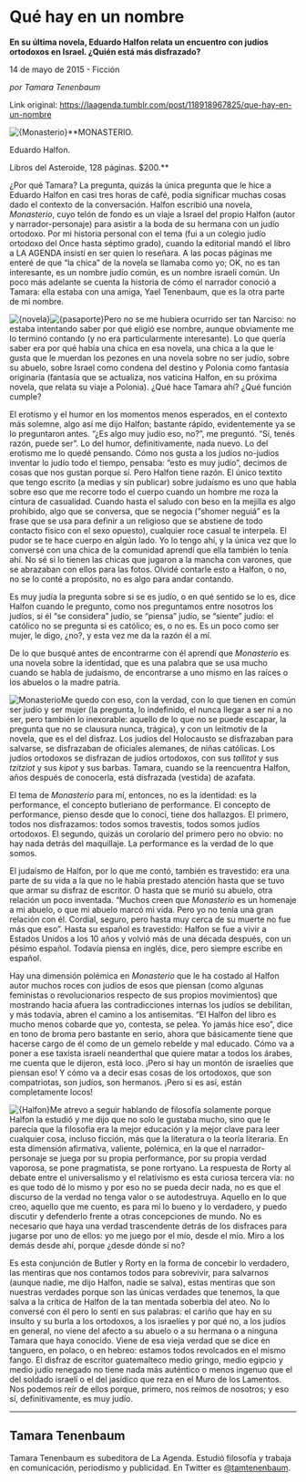 # Qué hay en un nombre

**En su última novela, Eduardo Halfon relata un encuentro con judíos ortodoxos en Israel. ¿Quién está más disfrazado?**

14 de mayo de 2015 - Ficción

_por Tamara Tenenbaum_

Link original: https://laagenda.tumblr.com/post/118918967825/que-hay-en-un-nombre

![{Monasterio}](https://64.media.tumblr.com/d6f485b2ffc4e10f119510e07ec8c1be/tumblr_inline_pk04d1wB8y1t6q87u_500.png)**MONASTERIO.  

Eduardo Halfon.  

Libros del Asteroide, 128 páginas. $200.**

¿Por qué Tamara? La pregunta, quizás la única pregunta que le hice a Eduardo Halfon en casi tres horas de café, podía significar muchas cosas dado el contexto de la conversación. Halfon escribió una novela, *Monasterio*, cuyo telón de fondo es un viaje a Israel del propio Halfon (autor y narrador-personaje) para asistir a la boda de su hermana con un judío ortodoxo. Por mi historia personal con el tema (fui a un colegio judío ortodoxo del Once hasta séptimo grado), cuando la editorial mandó el libro a LA AGENDA insistí en ser quien lo reseñara. A las pocas páginas me enteré de que “la chica” de la novela se llamaba como yo; OK, no es tan interesante, es un nombre judío común, es un nombre israelí común. Un poco más adelante se cuenta la historia de cómo el narrador conoció a Tamara: ella estaba con una amiga, Yael Tenenbaum, que es la otra parte de mi nombre. 


![{novela}](https://64.media.tumblr.com/18d90ee6b6daf223f29be77915bdc390/tumblr_inline_pk04d27vxw1t6q87u_500.png)![{pasaporte}](https://64.media.tumblr.com/d6f485b2ffc4e10f119510e07ec8c1be/tumblr_inline_pk04d1wB8y1t6q87u_500.png)Pero no se me hubiera ocurrido ser tan Narciso: no estaba intentando saber por qué eligió ese nombre, aunque obviamente me lo terminó contando (y no era particularmente interesante). Lo que quería saber era por qué había una chica en esa novela, una chica a la que le gusta que le muerdan los pezones en una novela sobre no ser judío, sobre su abuelo, sobre Israel como condena del destino y Polonia como fantasía originaria (fantasía que se actualiza, nos vaticina Halfon, en su próxima novela, que relata su viaje a Polonia). ¿Qué hace Tamara ahí? ¿Qué función cumple?


El erotismo y el humor en los momentos menos esperados, en el contexto más solemne, algo así me dijo Halfon; bastante rápido, evidentemente ya se lo preguntaron antes. “¿Es algo muy judío eso, no?”, me preguntó. “Sí, tenés razón, puede ser”. Lo del humor, definitivamente, nada nuevo. Lo del erotismo me lo quedé pensando. Cómo nos gusta a los judíos no-judíos inventar lo judío todo el tiempo, pensaba: “esto es muy judío”, decimos de cosas que nos gustan porque sí. Pero Halfon tiene razón. El único textito que tengo escrito (a medias y sin publicar) sobre judaísmo es uno que habla sobre eso que me recorre todo el cuerpo cuando un hombre me roza la cintura de casualidad. Cuando hasta el saludo con beso en la mejilla es algo prohibido, algo que se conversa, que se negocia (“shomer neguiá” es la frase que se usa para definir a un religioso que se abstiene de todo contacto físico con el sexo opuesto), cualquier roce casual te interpela. El pudor se te hace cuerpo en algún lado. Yo lo tengo ahí, y la única vez que lo conversé con una chica de la comunidad aprendí que ella también lo tenía ahí. No sé si lo tienen las chicas que jugaron a la mancha con varones, que se abrazaban con ellos para las fotos. Olvidé contarle esto a Halfon, o no, no se lo conté a propósito, no es algo para andar contando.


Es muy judía la pregunta sobre si se es judío, o en qué sentido se lo es, dice Halfon cuando le pregunto, como nos preguntamos entre nosotros los judíos, si él “se considera” judío, se “piensa” judío, se “siente” judío: el católico no se pregunta si es católico; es, o no es. Es un poco como ser mujer, le digo, ¿no?, y esta vez me da la razón él a mí. 


De lo que busqué antes de encontrarme con él aprendí que *Monasterio* es una novela sobre la identidad, que es una palabra que se usa mucho cuando se habla de judaísmo, de encontrarse a uno mismo en las raíces o los abuelos o la madre patria. 

![Monasterio](https://64.media.tumblr.com/e16015f5ecac65b8aff889f9dd232985/tumblr_inline_pk04d2c8NB1t6q87u_250.jpg)Me quedo con eso, con la verdad, con lo que tienen en común ser judío y ser mujer (la pregunta, lo indefinido, el nunca llegar a ser ni a no ser, pero también lo inexorable: aquello de lo que no se puede escapar, la pregunta que no se clausura nunca, trágica), y con un leitmotiv de la novela, que es el del disfraz. Los judíos del Holocausto se disfrazaban para salvarse, se disfrazaban de oficiales alemanes, de niñas católicas. Los judíos ortodoxos se disfrazan de judíos ortodoxos, con sus *tallitot* y sus *tzitziot* y sus *kipot* y sus barbas. Tamara, cuando se la reencuentra Halfon, años después de conocerla, está disfrazada (vestida) de azafata.


El tema de *Monasterio* para mí, entonces, no es la identidad: es la performance, el concepto butleriano de performance. El concepto de performance, pienso desde que lo conocí, tiene dos hallazgos. El primero, todos nos disfrazamos: todos somos travestis, todos somos judíos ortodoxos. El segundo, quizás un corolario del primero pero no obvio: no hay nada detrás del maquillaje. La performance es la verdad de lo que somos.


El judaísmo de Halfon, por lo que me contó, también es travestido: era una parte de su vida a la que no le había prestado atención hasta que se tuvo que armar su disfraz de escritor. O hasta que se murió su abuelo, otra relación un poco inventada. “Muchos creen que *Monasterio* es un homenaje a mi abuelo, o que mi abuelo marcó mi vida. Pero yo no tenía una gran relación con él. Cordial, seguro, pero hasta muy cerca de su muerte no fue más que eso”. Hasta su español es travestido: Halfon se fue a vivir a Estados Unidos a los 10 años y volvió más de una década después, con un pésimo español. Todavía piensa en inglés, dice, pero siempre escribe en español.


Hay una dimensión polémica en *Monasterio* que le ha costado al Halfon autor muchos roces con judíos de esos que piensan (como algunas feministas o revolucionarios respecto de sus propios movimientos) que mostrando hacia afuera las contradicciones internas los judíos se debilitan, y más todavía, abren el camino a los antisemitas. “El Halfon del libro es mucho menos cobarde que yo, contesta, se pelea. Yo jamás hice eso”, dice en tono de broma pero bastante en serio, ahora que básicamente tiene que hacerse cargo de él como de un gemelo rebelde y mal educado. Cómo va a poner a ese taxista israelí neanderthal que quiere matar a todos los árabes, me cuenta que le dijeron, está loco. ¡Pero si hay un montón de israelíes que piensan eso! Y cómo va a decir esas cosas de los ortodoxos, que son compatriotas, son judíos, son hermanos. ¡Pero si es así, están completamente locos!


![{Halfon}](https://64.media.tumblr.com/177bde78c180768e6a821aa7240df252/tumblr_inline_pk04d2cRSL1t6q87u_500.jpg)Me atrevo a seguir hablando de filosofía solamente porque Halfon la estudió y me dijo que no solo le gustaba mucho, sino que le parecía que la filosofía era la mejor educación y la mejor clave para leer cualquier cosa, incluso ficción, más que la literatura o la teoría literaria. En esta dimensión afirmativa, valiente, polémica, en la que el narrador-personaje se juega por su propia performance, por su propia verdad vaporosa, se pone pragmatista, se pone rortyano. La respuesta de Rorty al debate entre el universalismo y el relativismo es esta curiosa tercera vía: no es que todo dé lo mismo y por eso no se pueda decir nada, no es que el discurso de la verdad no tenga valor o se autodestruya. Aquello en lo que creo, aquello que me cuento, es para mí lo bueno y lo verdadero, y puedo discutir y defenderlo frente a otras concepciones de mundo. No es necesario que haya una verdad trascendente detrás de los disfraces para jugarse por uno de ellos: yo me juego por el mío, desde el mío. Miro a los demás desde ahí, porque ¿desde dónde si no? 


Es esta conjunción de Butler y Rorty en la forma de concebir lo verdadero, las mentiras que nos contamos todos para sobrevivir, para salvarnos (aunque nadie, me dijo Halfon, nadie se salva), estas mentiras que son nuestras verdades porque son las únicas verdades que tenemos, la que salva a la crítica de Halfon de la tan mentada soberbia del ateo. No lo conversé con él pero lo sentí en sus palabras: el cariño que hay en su insulto y su burla a los ortodoxos, a los israelíes y por qué no, a los judíos en general, no viene del afecto a su abuelo o a su hermana o a ninguna Tamara que haya conocido. Viene de esa vieja verdad que se dice en tanguero, en polaco, o en hebreo: estamos todos revolcados en el mismo fango. El disfraz de escritor guatemalteco medio gringo, medio egipcio y medio judío renegado no tiene nada más auténtico o menos ingenuo que el del soldado israelí o el del jasídico que reza en el Muro de los Lamentos. Nos podemos reír de ellos porque, primero, nos reímos de nosotros; y eso sí, definitivamente, es muy judío.


  




---

 Tamara Tenenbaum
-----------------

 Tamara Tenenbaum es subeditora de La Agenda. Estudió filosofía y trabaja en comunicación, periodismo y publicidad. En Twitter es [@tamtenenbaum](http://www.twitter.com/tamtenenbaum).


